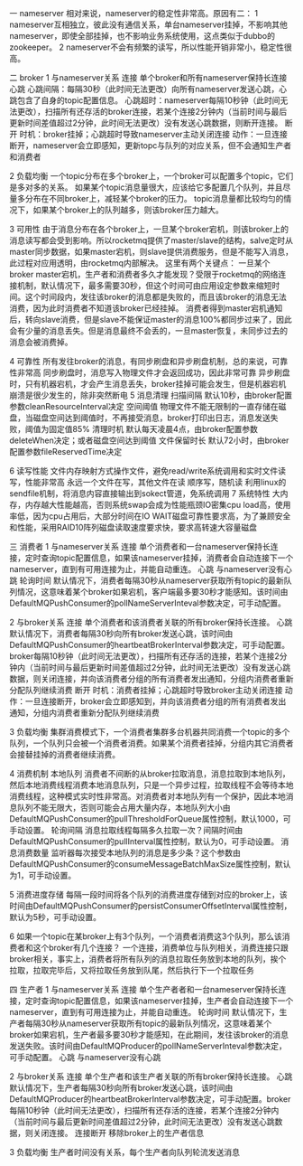 一 nameserver 
相对来说，nameserver的稳定性非常高。原因有二： 
1 nameserver互相独立，彼此没有通信关系，单台nameserver挂掉，不影响其他nameserver，即使全部挂掉，也不影响业务系统使用，这点类似于dubbo的zookeeper。 
2 nameserver不会有频繁的读写，所以性能开销非常小，稳定性很高。

二 broker 
1 与nameserver关系 
连接 
单个broker和所有nameserver保持长连接 
心跳 
心跳间隔：每隔30秒（此时间无法更改）向所有nameserver发送心跳，心跳包含了自身的topic配置信息。 
心跳超时：nameserver每隔10秒钟（此时间无法更改），扫描所有还存活的broker连接，若某个连接2分钟内（当前时间与最后更新时间差值超过2分钟，此时间无法更改）没有发送心跳数据，则断开连接。 
断开 
时机：broker挂掉；心跳超时导致nameserver主动关闭连接 
动作：一旦连接断开，nameserver会立即感知，更新topc与队列的对应关系，但不会通知生产者和消费者

2 负载均衡 
一个topic分布在多个broker上，一个broker可以配置多个topic，它们是多对多的关系。 
如果某个topic消息量很大，应该给它多配置几个队列，并且尽量多分布在不同broker上，减轻某个broker的压力。 
topic消息量都比较均匀的情况下，如果某个broker上的队列越多，则该broker压力越大。

3 可用性 
由于消息分布在各个broker上，一旦某个broker宕机，则该broker上的消息读写都会受到影响。所以rocketmq提供了master/slave的结构，salve定时从master同步数据，如果master宕机，则slave提供消费服务，但是不能写入消息，此过程对应用透明，由rocketmq内部解决。 
这里有两个关键点： 
一旦某个broker master宕机，生产者和消费者多久才能发现？受限于rocketmq的网络连接机制，默认情况下，最多需要30秒，但这个时间可由应用设定参数来缩短时间。这个时间段内，发往该broker的消息都是失败的，而且该broker的消息无法消费，因为此时消费者不知道该broker已经挂掉。 
消费者得到master宕机通知后，转向slave消费，但是slave不能保证master的消息100%都同步过来了，因此会有少量的消息丢失。但是消息最终不会丢的，一旦master恢复，未同步过去的消息会被消费掉。

4 可靠性 
所有发往broker的消息，有同步刷盘和异步刷盘机制，总的来说，可靠性非常高 
同步刷盘时，消息写入物理文件才会返回成功，因此非常可靠 
异步刷盘时，只有机器宕机，才会产生消息丢失，broker挂掉可能会发生，但是机器宕机崩溃是很少发生的，除非突然断电 
5 消息清理 
扫描间隔 
默认10秒，由broker配置参数cleanResourceInterval决定 
空间阈值 
物理文件不能无限制的一直存储在磁盘，当磁盘空间达到阈值时，不再接受消息，broker打印出日志，消息发送失败，阈值为固定值85% 
清理时机 
默认每天凌晨4点，由broker配置参数deleteWhen决定；或者磁盘空间达到阈值 
文件保留时长 
默认72小时，由broker配置参数fileReservedTime决定

6 读写性能 
文件内存映射方式操作文件，避免read/write系统调用和实时文件读写，性能非常高 
永远一个文件在写，其他文件在读 
顺序写，随机读 
利用linux的sendfile机制，将消息内容直接输出到sokect管道，免系统调用 
7 系统特性 
大内存，内存越大性能越高，否则系统swap会成为性能瓶颈IO密集cpu load高，使用率低，因为cpu占用后，大部分时间在IO WAIT磁盘可靠性要求高，为了兼顾安全和性能，采用RAID10阵列磁盘读取速度要求快，要求高转速大容量磁盘

三 消费者 
1 与nameserver关系 
连接 
单个消费者和一台nameserver保持长连接，定时查询topic配置信息，如果该nameserver挂掉，消费者会自动连接下一个nameserver，直到有可用连接为止，并能自动重连。 
心跳 
与nameserver没有心跳 
轮询时间 
默认情况下，消费者每隔30秒从nameserver获取所有topic的最新队列情况，这意味着某个broker如果宕机，客户端最多要30秒才能感知。该时间由DefaultMQPushConsumer的pollNameServerInteval参数决定，可手动配置。

2 与broker关系 
连接 
单个消费者和该消费者关联的所有broker保持长连接。 
心跳 
默认情况下，消费者每隔30秒向所有broker发送心跳，该时间由DefaultMQPushConsumer的heartbeatBrokerInterval参数决定，可手动配置。broker每隔10秒钟（此时间无法更改），扫描所有还存活的连接，若某个连接2分钟内（当前时间与最后更新时间差值超过2分钟，此时间无法更改）没有发送心跳数据，则关闭连接，并向该消费者分组的所有消费者发出通知，分组内消费者重新分配队列继续消费 
断开 
时机：消费者挂掉；心跳超时导致broker主动关闭连接 
动作：一旦连接断开，broker会立即感知到，并向该消费者分组的所有消费者发出通知，分组内消费者重新分配队列继续消费

3 负载均衡 
集群消费模式下，一个消费者集群多台机器共同消费一个topic的多个队列，一个队列只会被一个消费者消费。如果某个消费者挂掉，分组内其它消费者会接替挂掉的消费者继续消费。

4 消费机制 
本地队列 
消费者不间断的从broker拉取消息，消息拉取到本地队列，然后本地消费线程消费本地消息队列，只是一个异步过程，拉取线程不会等待本地消费线程，这种模式实时性非常高。对消费者对本地队列有一个保护，因此本地消息队列不能无限大，否则可能会占用大量内存，本地队列大小由DefaultMQPushConsumer的pullThresholdForQueue属性控制，默认1000，可手动设置。 
轮询间隔 
消息拉取线程每隔多久拉取一次？间隔时间由DefaultMQPushConsumer的pullInterval属性控制，默认为0，可手动设置。 
消息消费数量 
监听器每次接受本地队列的消息是多少条？这个参数由DefaultMQPushConsumer的consumeMessageBatchMaxSize属性控制，默认为1，可手动设置。

5 消费进度存储 
每隔一段时间将各个队列的消费进度存储到对应的broker上，该时间由DefaultMQPushConsumer的persistConsumerOffsetInterval属性控制，默认为5秒，可手动设置。

6 如果一个topic在某broker上有3个队列，一个消费者消费这3个队列，那么该消费者和这个broker有几个连接？ 
一个连接，消费单位与队列相关，消费连接只跟broker相关，事实上，消费者将所有队列的消息拉取任务放到本地的队列，挨个拉取，拉取完毕后，又将拉取任务放到队尾，然后执行下一个拉取任务

四 生产者 
1 与nameserver关系 
连接 
单个生产者者和一台nameserver保持长连接，定时查询topic配置信息，如果该nameserver挂掉，生产者会自动连接下一个nameserver，直到有可用连接为止，并能自动重连。 
轮询时间 
默认情况下，生产者每隔30秒从nameserver获取所有topic的最新队列情况，这意味着某个broker如果宕机，生产者最多要30秒才能感知，在此期间，发往该broker的消息发送失败。该时间由DefaultMQProducer的pollNameServerInteval参数决定，可手动配置。 
心跳 
与nameserver没有心跳

2 与broker关系 
连接 
单个生产者和该生产者关联的所有broker保持长连接。 
心跳 
默认情况下，生产者每隔30秒向所有broker发送心跳，该时间由DefaultMQProducer的heartbeatBrokerInterval参数决定，可手动配置。broker每隔10秒钟（此时间无法更改），扫描所有还存活的连接，若某个连接2分钟内（当前时间与最后更新时间差值超过2分钟，此时间无法更改）没有发送心跳数据，则关闭连接。 
连接断开 
移除broker上的生产者信息

3 负载均衡 
生产者时间没有关系，每个生产者向队列轮流发送消息